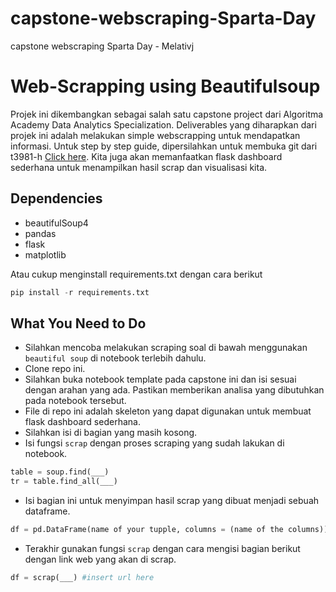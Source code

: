 # capstone-webscraping-Sparta-Day
capstone webscraping Sparta Day - Melativj


# Web-Scrapping using Beautifulsoup

Projek ini dikembangkan sebagai salah satu capstone project dari Algoritma Academy Data Analytics Specialization. Deliverables yang diharapkan dari projek ini adalah melakukan simple webscrapping untuk mendapatkan informasi. Untuk step by step guide, dipersilahkan untuk membuka git dari t3981-h [Click here](https://github.com/t3981-h/Webscrapping-with-BeautifulSoup "Webscrapping with Beautiful Soup"). Kita juga akan memanfaatkan flask dashboard sederhana untuk menampilkan hasil scrap dan visualisasi kita.

## Dependencies

- beautifulSoup4
- pandas
- flask
- matplotlib

Atau cukup menginstall requirements.txt dengan cara berikut

```python
pip install -r requirements.txt
```

## What You Need to Do

* Silahkan mencoba melakukan scraping soal di bawah menggunakan `beautiful soup` di notebook terlebih dahulu.
* Clone repo ini.
* Silahkan buka notebook template pada capstone ini dan isi sesuai dengan arahan yang ada. Pastikan memberikan analisa yang dibutuhkan pada notebook tersebut.
* File di repo ini adalah skeleton yang dapat digunakan untuk membuat flask dashboard sederhana.
* Silahkan isi di bagian yang masih kosong.
* Isi fungsi `scrap` dengan proses scraping yang sudah lakukan di notebook. 

```python
table = soup.find(___)
tr = table.find_all(___)
```

* Isi bagian ini untuk menyimpan hasil scrap yang dibuat menjadi sebuah dataframe.

```python
df = pd.DataFrame(name of your tupple, columns = (name of the columns))
```

* Terakhir gunakan fungsi `scrap` dengan cara mengisi bagian berikut dengan link web yang akan di scrap.

```python
df = scrap(___) #insert url here
```

